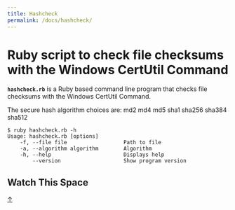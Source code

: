 ```yaml
---
title: Hashcheck
permalink: /docs/hashcheck/
---
```


# Ruby script to check file checksums with the Windows CertUtil Command

**`hashcheck.rb`** is a Ruby based command line program that checks file
checksums with the Windows CertUtil Command.

The secure hash algorithm choices are: md2 md4 md5 sha1 sha256 sha384 sha512

```
$ ruby hashcheck.rb -h
Usage: hashcheck.rb [options]
    -f, --file file                  Path to file
    -a, --algorithm algorithm        Algorithm
    -h, --help                       Displays help
        --version                    Show program version
```

## Watch This Space

[&#8593;](#hashcheck)
